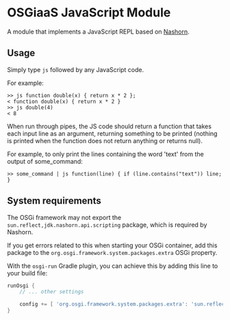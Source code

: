 # OSGiaaS JavaScript Module

A module that implements a JavaScript REPL based on [Nashorn](http://openjdk.java.net/projects/nashorn/).

## Usage

Simply type `js` followed by any JavaScript code.

For example:

```
>> js function double(x) { return x * 2 };
< function double(x) { return x * 2 }
>> js double(4)
< 8
```

When run through pipes, the JS code should return a function that takes each input line as an argument, 
returning something to be printed (nothing is printed when the function does not return anything or returns null).

For example, to only print the lines containing the word 'text' from the output of some_command:

```
>> some_command | js function(line) { if (line.contains("text")) line; }
```

## System requirements

The OSGi framework may not export the `sun.reflect,jdk.nashorn.api.scripting` package, which is required by Nashorn.

If you get errors related to this when starting your OSGi container, add this package to the
`org.osgi.framework.system.packages.extra` OSGi property.

With the `osgi-run` Gradle plugin, you can achieve this by adding this line to your build file:

```groovy
runOsgi {
    // ... other settings

    config += [ 'org.osgi.framework.system.packages.extra': 'sun.reflect,jdk.nashorn.api.scripting' ]
}
```
